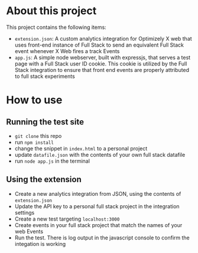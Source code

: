 # About this project
This project contains the following items:
* `extension.json`: A custom analytics integration for Optimizely X web that uses front-end instance of Full Stack to send an equivalent Full Stack event whenever X Web fires a track Events
* `app.js`: A simple node webserver, built with expressjs, that serves a test page with a Full Stack user ID cookie. This cookie is utilized by the Full Stack integration to ensure that front end events are properly attributed to full stack experiments

# How to use

## Running the test site
* `git clone` this repo
* run `npm install`
* change the snippet in `index.html` to a personal project
* update `datafile.json` with the contents of your own full stack datafile
* run `node app.js` in the terminal

## Using the extension
* Create a new analytics integration from JSON, using the contents of `extension.json`
* Update the API key to a personal full stack project in the integration settings
* Create a new test targeting `localhost:3000`
* Create events in your full stack project that match the names of your web Events
* Run the test. There is log output in the javascript console to confirm the integation is working

